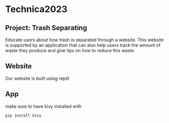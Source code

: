 # Technica2023
## Project: Trash Separating
Educate users about how trash is separated through a website. This website is supported by an application that can also help users track the amount of waste they produce and give tips on how to reduce this waste.

## Website
Our website is built using replit

## App
make sure to have kivy installed with
```
pip install kivy
```
